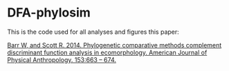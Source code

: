 DFA-phylosim
============

This is the code used for all analyses and figures this paper:

[Barr W, and Scott R. 2014. Phylogenetic comparative methods complement discriminant function analysis in ecomorphology. American Journal of Physical Anthropology. 153:663 – 674.](http://dx.doi.org/10.1002/ajpa.22462)
